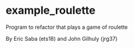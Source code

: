 # example_roulette
Program to refactor that plays a game of roulette

By Eric Saba (ets18) and John Gilhuly (jrg37)

